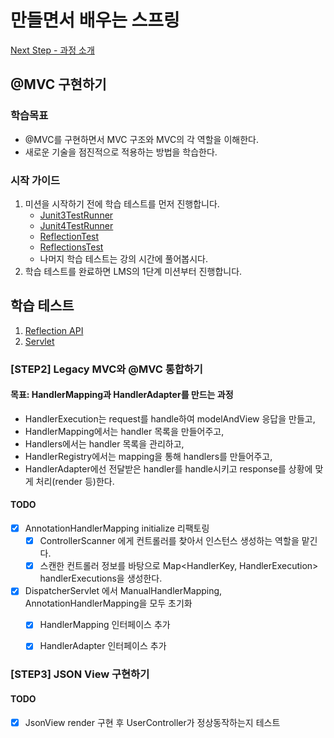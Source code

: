 # 만들면서 배우는 스프링
[Next Step - 과정 소개](https://edu.nextstep.camp/c/4YUvqn9V)

## @MVC 구현하기

### 학습목표
- @MVC를 구현하면서 MVC 구조와 MVC의 각 역할을 이해한다.
- 새로운 기술을 점진적으로 적용하는 방법을 학습한다.

### 시작 가이드
1. 미션을 시작하기 전에 학습 테스트를 먼저 진행합니다.
    - [Junit3TestRunner](study/src/test/java/reflection/Junit3TestRunner.java)
    - [Junit4TestRunner](study/src/test/java/reflection/Junit4TestRunner.java)
    - [ReflectionTest](study/src/test/java/reflection/ReflectionTest.java)
    - [ReflectionsTest](study/src/test/java/reflection/ReflectionsTest.java)
    - 나머지 학습 테스트는 강의 시간에 풀어봅시다.
2. 학습 테스트를 완료하면 LMS의 1단계 미션부터 진행합니다.

## 학습 테스트
1. [Reflection API](study/src/test/java/reflection)
2. [Servlet](study/src/test/java/servlet)


### [STEP2]  Legacy MVC와 @MVC 통합하기
#### 목표: HandlerMapping과 HandlerAdapter를 만드는 과정
- HandlerExecution는 request를 handle하여 modelAndView 응답을 만들고,
- HandlerMapping에서는 handler 목록을 만들어주고,
- Handlers에서는 handler 목록을 관리하고,
- HandlerRegistry에서는 mapping을 통해 handlers를 만들어주고,
- HandlerAdapter에선 전달받은 handler를 handle시키고 response를 상황에 맞게 처리(render 등)한다.
#### TODO
- [x] AnnotationHandlerMapping initialize 리팩토링
  - [X] ControllerScanner 에게 컨트롤러를 찾아서 인스턴스 생성하는 역할을 맡긴다.
  - [X] 스캔한 컨트롤러 정보를 바탕으로 Map<HandlerKey, HandlerExecution> handlerExecutions을 생성한다.
- [X] DispatcherServlet 에서  ManualHandlerMapping, AnnotationHandlerMapping을 모두 초기화
  - [X] HandlerMapping 인터페이스 추가
  - [X] HandlerAdapter 인터페이스 추가


### [STEP3] JSON View 구현하기
#### TODO
- [X] JsonView render 구현 후 UserController가 정상동작하는지 테스트